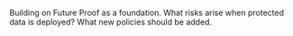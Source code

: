 Building on Future Proof as a foundation. What risks arise when protected data is deployed? What new policies should be added.